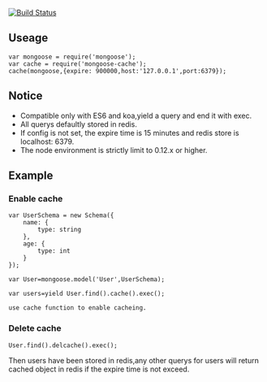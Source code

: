 
[![Build Status](https://travis-ci.org/flex1988/mongoose-cache.svg?branch=master)](https://travis-ci.org/flex1988/mongoose-cache)

## Useage

    var mongoose = require('mongoose');
    var cache = require('mongoose-cache');
    cache(mongoose,{expire: 900000,host:'127.0.0.1',port:6379});

## Notice

- Compatible only with ES6 and koa,yield a query and end it with exec.
- All querys defaultly stored in redis.
- If config is not set, the expire time is 15 minutes and redis store is localhost: 6379.
- The node environment is strictly limit to 0.12.x or higher.

## Example

### Enable cache
    var UserSchema = new Schema({
        name: {
            type: string
        },
        age: {
            type: int
        }
    });

    var User=mongoose.model('User',UserSchema);

    var users=yield User.find().cache().exec();

    use cache function to enable cacheing.

### Delete cache
    
    User.find().delcache().exec();

Then users have been stored in redis,any other querys for users will return cached object in redis if the expire time is not exceed.
